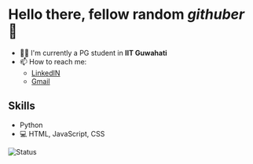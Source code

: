 # Hello there, fellow random _githuber_ 👋

- 🧑‍🎓 I'm currently a PG student in __IIT Guwahati__
- 📫 How to reach me: 
  - [LinkedIN](https://www.linkedin.com/in/sanket-sonowal/)
  - [Gmail](sanketsonowal@gmail.com)
 
 ## Skills
 - Python
 - 💻 HTML, JavaScript, CSS
 
 
 ![Status](https://github-readme-stats.vercel.app/api?username=KomeOn&&show_icons=true&title_color=ffffff&icon_color=bb2acf&text_color=daf7dc&bg_color=151515)
